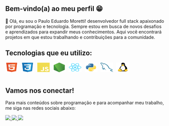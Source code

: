 ## Bem-vindo(a) ao meu perfil 😁

👋 Olá, eu sou o Paulo Eduardo Moretti! desenvolvedor full stack apaixonado por programação e tecnologia. Sempre estou em busca de novos desafios e aprendizados para expandir meus conhecimentos. Aqui você encontrará projetos em que estou trabalhando e contribuições para a comunidade.

## Tecnologias que eu utilizo:
<div style="display: flex; flex-wrap: wrap; gap: 10px;"> 
  <img align="center" alt="HTML" height="30" width="40" src="https://raw.githubusercontent.com/devicons/devicon/master/icons/html5/html5-original.svg"> 
  <img align="center" alt="CSS" height="30" width="40" src="https://raw.githubusercontent.com/devicons/devicon/master/icons/css3/css3-original.svg"> 
  <img align="center" alt="JavaScript" height="30" width="40" src="https://raw.githubusercontent.com/devicons/devicon/master/icons/javascript/javascript-plain.svg"> 
  <img align="center" alt="Node.js" height="30" width="40" src="https://raw.githubusercontent.com/devicons/devicon/master/icons/nodejs/nodejs-original.svg"> 
  <img align="center" alt="React" height="30" width="40" src="https://raw.githubusercontent.com/devicons/devicon/master/icons/react/react-original.svg">  
  <img align="center" alt="Python" height="30" width="40" src="https://raw.githubusercontent.com/devicons/devicon/master/icons/python/python-original.svg"> 
  <img align="center" alt="MySQL" height="30" width="40" src="https://raw.githubusercontent.com/devicons/devicon/master/icons/mysql/mysql-original.svg"> 
  <img align="center" alt="Kali Linux" height="30" width="40" src="https://raw.githubusercontent.com/devicons/devicon/master/icons/linux/linux-original.svg"> 
</div>
<br>

## Vamos nos conectar!
Para mais conteúdos sobre programação e para acompanhar meu trabalho, me siga nas redes sociais abaixo:

<div> 
  <a href="https://www.instagram.com/paulo_eduardo_moretti/profilecard/?igsh=MTYzcHgzNWl4cGdybQ==" target="_blank">
    <img src="https://img.shields.io/badge/-Instagram-%23E4405F?style=for-the-badge&logo=instagram&logoColor=white" target="_blank">
  </a> 
  <a href="mailto:pauloeduardo.sm20@gmail.com" target="_blank">
    <img src="https://img.shields.io/badge/-Gmail-%23333?style=for-the-badge&logo=gmail&logoColor=white" target="_blank">
  </a> 
  <a href="http://linkedin.com/in/paulo-eduardo-moretti-a9845924b" target="_blank">
    <img src="https://img.shields.io/badge/-LinkedIn-%230077B5?style=for-the-badge&logo=linkedin&logoColor=white" target="_blank">
  </a> 
  
</div>
<br>
